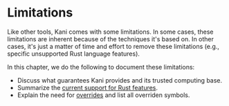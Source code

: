 # Limitations

Like other tools, Kani comes with some limitations. In some cases, these
limitations are inherent because of the techniques it's based on. In other
cases, it's just a matter of time and effort to remove these limitations (e.g.,
specific unsupported Rust language features).

In this chapter, we do the following to document these limitations:
 * Discuss what guarantees Kani provides and its trusted computing base.
 * Summarize the [current support for Rust features](./rust-feature-support.md).
 * Explain the need for [overrides](./overrides.md) and list all overriden
   symbols.
